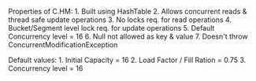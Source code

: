 
Properties of C.HM:
	1. Built using HashTable
	2. Allows concurrent reads & thread safe update operations
	3. No locks req. for read operations
	4. Bucket/Segment level lock req. for update operations
	5. Default Concurrency level = 16
	6. Null not allowed as key & value
	7. Doesn't throw ConcurrentModificationException

Default values:
	1. Initial Capacity = 16
	2. Load Factor / Fill Ration = 0.75
	3. Concurrency level = 16